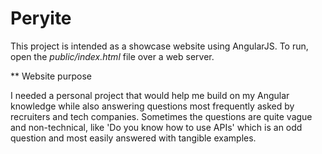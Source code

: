 # Peryite

This project is intended as a showcase website using AngularJS. To run, open the *public/index.html* file over a web server. 

** Website purpose

I needed a personal project that would help me build on my Angular knowledge while also answering questions most frequently
asked by recruiters and tech companies. Sometimes the questions are quite vague and non-technical, like 'Do you know how to 
use APIs' which is an odd question and most easily answered with tangible examples.



